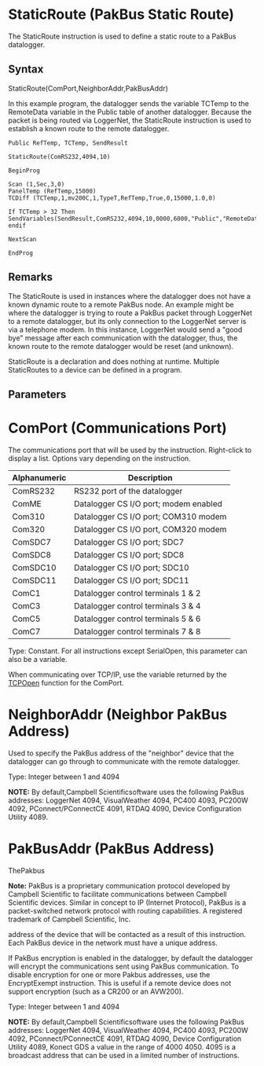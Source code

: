 # StaticRoute (PakBus Static Route)

The StaticRoute instruction is used to define a static route to a PakBus datalogger.

## Syntax

StaticRoute(ComPort,NeighborAddr,PakBusAddr)

In this example program, the datalogger sends the variable TCTemp to the RemoteData variable in the Public table of another datalogger. Because the packet is being routed via LoggerNet, the StaticRoute instruction is used to establish a known route to the remote datalogger.

```
Public RefTemp, TCTemp, SendResult

StaticRoute(ComRS232,4094,10)

BeginProg

Scan (1,Sec,3,0)
PanelTemp (RefTemp,15000)
TCDiff (TCTemp,1,mv200C,1,TypeT,RefTemp,True,0,15000,1.0,0)

If TCTemp > 32 Then
SendVariables(SendResult,ComRS232,4094,10,0000,6000,"Public","RemoteData",TCTemp,1)
endif

NextScan

EndProg
```

## Remarks

The StaticRoute is used in instances where the datalogger does not have a known dynamic route to a remote PakBus node. An example might be where the datalogger is trying to route a PakBus packet through LoggerNet to a remote datalogger, but its only connection to the LoggerNet server is via a telephone modem. In this instance, LoggerNet would send a "good bye" message after each communication with the datalogger, thus, the known route to the remote datalogger would be reset (and unknown).

StaticRoute is a declaration and does nothing at runtime. Multiple StaticRoutes to a device can be defined in a program.

## Parameters

# ComPort (Communications Port)

The communications port that will be used by the instruction. Right-click to display a list. Options vary depending on the instruction.

| Alphanumeric | Description                           |
| ------------ | ------------------------------------- |
| ComRS232     | RS232 port of the datalogger          |
| ComME        | Datalogger CS I/O port; modem enabled |
| Com310       | Datalogger CS I/O port; COM310 modem  |
| Com320       | Datalogger CS I/O port, COM320 modem  |
| ComSDC7      | Datalogger CS I/O port; SDC7          |
| ComSDC8      | Datalogger CS I/O port; SDC8          |
| ComSDC10     | Datalogger CS I/O port; SDC10         |
| ComSDC11     | Datalogger CS I/O port; SDC11         |
| ComC1        | Datalogger control terminals 1 & 2    |
| ComC3        | Datalogger control terminals 3 & 4    |
| ComC5        | Datalogger control terminals 5 & 6    |
| ComC7        | Datalogger control terminals 7 & 8    |

Type: Constant. For all instructions except SerialOpen, this parameter can also be a variable.

When communicating over TCP/IP, use the variable returned by the [TCPOpen](tcpopen.md) function for the ComPort.

# NeighborAddr (Neighbor PakBus Address)

Used to specify the PakBus address of the "neighbor" device that the datalogger can go through to communicate with the remote datalogger.

Type: Integer between 1 and 4094

**NOTE:** By default,Campbell Scientificsoftware uses the following PakBus addresses: LoggerNet 4094, VisualWeather 4094, PC400 4093, PC200W 4092, PConnect/PConnectCE 4091, RTDAQ 4090, Device Configuration Utility 4089.

# PakBusAddr (PakBus Address)

ThePakbus

**Note:** PakBus is a proprietary communication protocol developed by Campbell Scientific to facilitate communications between Campbell Scientific devices. Similar in concept to IP (Internet Protocol), PakBus is a packet-switched network protocol with routing capabilities. A registered trademark of Campbell Scientific, Inc.

address of the device that will be contacted as a result of this instruction. Each PakBus device in the network must have a unique address.

If PakBus encryption is enabled in the datalogger, by default the datalogger will encrypt the communications sent using PakBus communication. To disable encryption for one or more Pakbus addresses, use the EncryptExempt instruction. This is useful if a remote device does not support encryption (such as a CR200 or an AVW200).

Type: Integer between 1 and 4094

**NOTE:** By default,Campbell Scientificsoftware uses the following PakBus addresses: LoggerNet 4094, VisualWeather 4094, PC400 4093, PC200W 4092, PConnect/PConnectCE 4091, RTDAQ 4090, Device Configuration Utility 4089, Konect GDS a value in the range of 4000 4050. 4095 is a broadcast address that can be used in a limited number of instructions.
